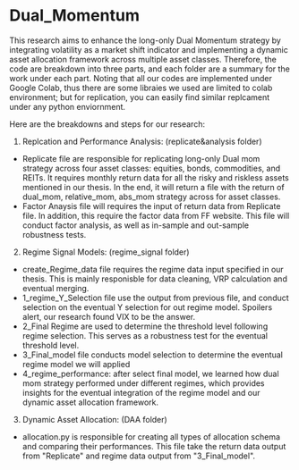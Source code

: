 # Dual_Momentum

This research aims to enhance the long-only Dual Momentum strategy by integrating volatility as a market shift indicator and implementing a dynamic asset allocation framework across multiple asset classes. Therefore, the code are breakdown into three parts, and each folder are a summary for the work under each part. Noting that all our codes are implemented under Google Colab, thus there are some libraies we used are limited to colab environment; but for replication, you can easily find similar replcament under any python enviornment.

Here are the breakdowns and steps for our research:

1. Replcation and Performance Analysis: (replicate&analysis folder)
* Replicate file are responsible for replicating long-only Dual mom strategy across four asset classes: equities, bonds, commodities, and REITs. It requires monthly return data for all the risky and riskless assets mentioned in our thesis. In the end, it will return a file with the return of dual_mom, relative_mom, abs_mom strategy across for asset classes.
* Factor Anaysis file will requires the input of return data from Replicate file. In addition, this require the factor data from FF website. This file will conduct factor analysis, as well as in-sample and out-sample robustness tests.

2. Regime Signal Models: (regime_signal folder)
* create_Regime_data file requires the regime data input specified in our thesis. This is mainly responisble for data cleaning, VRP calculation and eventual merging.
* 1_regime_Y_Selection file use the output from previous file, and conduct selection on the eventual Y selection for out regime model. Spoilers alert, our research found VIX to be the answer.
* 2_Final Regime are used to determine the threshold level following regime selection. This serves as a robustness test for the eventual threshold level.
* 3_Final_model file conducts model selection to determine the eventual regime model we will applied
* 4_regime_performance: after select final model, we learned how dual mom strategy performed under different regimes, which provides insights for the eventual integration of the regime model and our dynamic asset allocation framework.

3. Dynamic Asset Allocation: (DAA folder)
* allocation.py is responsible for creating all types of allocation schema and comparing their performances. This file take the return data output from "Replicate" and regime data output from "3_Final_model".
